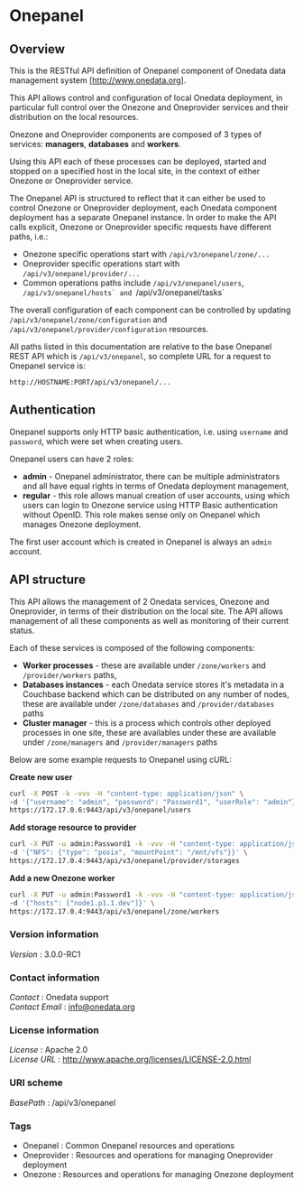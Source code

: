 # Onepanel


<a name="overview"></a>
## Overview
This is the RESTful API definition of Onepanel component of Onedata data management system [http://www.onedata.org].

This API allows control and configuration of local Onedata deployment, in particular full control over the Onezone and Oneprovider services and their distribution on the local resources. 

Onezone and Oneprovider components are composed of 3 types of services: **managers**, **databases** and **workers**. 

Using this API each of these processes can be deployed, started and stopped on 
a specified host in the local site, in the context of either Onezone or Oneprovider service. 

The Onepanel API is structured to reflect that it can either be used to control Onezone
or Oneprovider deployment, each Onedata component deployment has a separate Onepanel 
instance. In order to make the API calls explicit, Onezone or Oneprovider specific
requests have different paths, i.e.:
  * Onezone specific operations start with `/api/v3/onepanel/zone/...`
  * Oneprovider specific operations start with `/api/v3/onepanel/provider/...`
  * Common operations paths include `/api/v3/onepanel/users`, ``/api/v3/onepanel/hosts` and ``/api/v3/onepanel/tasks`

The overall configuration of each component can be controlled by updating `/api/v3/onepanel/zone/configuration` and
`/api/v3/onepanel/provider/configuration` resources.

All paths listed in this documentation are relative to the base Onepanel REST API which is `/api/v3/onepanel`, 
so complete URL for a request to Onepanel service is:

```
http://HOSTNAME:PORT/api/v3/onepanel/...
```

## Authentication
Onepanel supports only HTTP basic authentication, i.e. using `username` and `password`, which were set when creating users.

Onepanel users can have 2 roles:
  * **admin** - Onepanel administrator, there can be multiple administrators and all have equal rights in terms of Onedata deployment management,
  * **regular** - this role allows manual creation of user accounts, using which users can login to Onezone service using HTTP Basic authentication without OpenID. This role makes sense only on Onepanel which manages Onezone deployment.

The first user account which is created in Onepanel is always an `admin` account.

## API structure
This API allows the management of 2 Onedata services, Onezone and Oneprovider, in terms of their distribution on the local site.
The API allows management of all these components as well as monitoring of their current status.

Each of these services is composed of the following components:
  * **Worker processes** - these are available under `/zone/workers` and `/provider/workers` paths,
  * **Databases instances** - each Onedata service stores it's metadata in a Couchbase backend which can be distributed on any number of nodes, these are available under `/zone/databases` and `/provider/databases` paths
  * **Cluster manager** - this is a process which controls other deployed processes in one site, these are availables under these are available under `/zone/managers` and `/provider/managers` paths

Below are some example requests to Onepanel using cURL:
  
**Create new user**
```bash
curl -X POST -k -vvv -H "content-type: application/json" \
-d '{"username": "admin", "password": "Password1", "userRole": "admin"}' \
https://172.17.0.6:9443/api/v3/onepanel/users
```

**Add storage resource to provider**
```bash
curl -X PUT -u admin:Password1 -k -vvv -H "content-type: application/json" \
-d '{"NFS": {"type": "posix", "mountPoint": "/mnt/vfs"}}' \
https://172.17.0.4:9443/api/v3/onepanel/provider/storages 
```

**Add a new Onezone worker**
```bash
curl -X PUT -u admin:Password1 -k -vvv -H "content-type: application/json" \
-d '{"hosts": ["node1.p1.1.dev"]}' \
https://172.17.0.4:9443/api/v3/onepanel/zone/workers 
```


### Version information
*Version* : 3.0.0-RC1


### Contact information
*Contact* : Onedata support  
*Contact Email* : info@onedata.org


### License information
*License* : Apache 2.0  
*License URL* : http://www.apache.org/licenses/LICENSE-2.0.html


### URI scheme
*BasePath* : /api/v3/onepanel


### Tags

* Onepanel : Common Onepanel resources and operations
* Oneprovider : Resources and operations for managing Oneprovider deployment
* Onezone : Resources and operations for managing Onezone deployment



